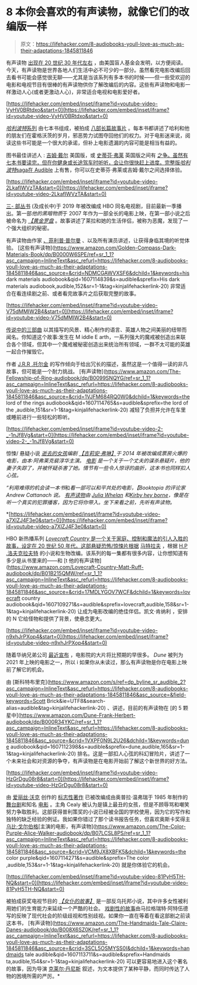 # 8 本你会喜欢的有声读物，就像它们的改编版一样

> 原文：<https://lifehacker.com/8-audiobooks-youll-love-as-much-as-their-adaptations-1845811846>

有声读物 [出现在 20 世纪 30 年代左右](https://www.pbs.org/newshour/arts/a-short-history-of-the-audiobook-20-years-after-the-first-portable-digital-audio-device) ，由美国盲人基金会发明，以方便阅读。今天，有声读物是世界各地人们生活中必不可少的一部分。虽然看完电影改编后回去看书可能会感觉很无聊——尤其是当该系列有多本书的时候——但一些受欢迎的电影和电视节目有很棒的有声读物供你了解改编后的内容。这些有声读物和电影一样激动人心(或者更激动人心)，非常适合电视和电影爱好者。

 [https://lifehacker.com/embed/inset/iframe?id=youtube-video-VyHV0BRtdxo&start=0](https://lifehacker.com/embed/inset/iframe?id=youtube-video-VyHV0BRtdxo&start=0) 

[*哈利波特*系列](https://www.wizardingworld.com/discover/books) 由七本书组成，被拍成 [八部长篇故事片](https://www.imdb.com/list/ls000671664/) 。每本书都讲述了哈利和他的朋友们在霍格沃茨的岁月，邪恶势力试图夺回他们的权力。对于电影迷来说，阅读这些书可能是一个很大的承诺，但补上电影遗漏的内容可能是相当有益的。

图书最佳讲述人 : [吉姆·戴尔](https://www.imdb.com/name/nm0197715/?ref_=nv_sr_srsg_0) 美国版，或 [史蒂芬·弗莱](https://www.imdb.com/name/nm0000410/?ref_=nv_sr_srsg_0) 英国版之间有 [之争。虽然有七本书要读完，但在你健身或长途驾车时听听，会让你很快赶上进度。完整版*哈利波特*saga](https://bookriot.com/stephen-fry-vs-jim-dale-harry-potter-narrators/)[在 Audible](https://www.audible.com/pd/Harry-Potter-and-the-Sorcerers-Stone-Book-1-Audiobook/B017V4IM1G?ref=a_ep_potter_c10_editorspicks_1&pf_rd_p=219dba38-7e12-48a7-ba45-cc05f4068de9&pf_rd_r=HVCH1RAXW86DZKVFB4DJ) 上有售，你可以在史蒂芬·弗莱或吉姆·戴尔之间选择体验。

 [https://lifehacker.com/embed/inset/iframe?id=youtube-video-2LkafIWVzTA&start=0](https://lifehacker.com/embed/inset/iframe?id=youtube-video-2LkafIWVzTA&start=0) 

[三- 部丛书](https://www.goodreads.com/series/44427-his-dark-materials) (及成长中)于 2019 年被改编成 HBO 同名电视剧，目前最新一季播出。第一部*他的黑暗物质*于 2007 年作为一部全长的电影上映，在第一部小说之后被命名为 [*【黄金罗盘*](https://www.imdb.com/title/tt0385752/?ref_=nv_sr_srsg_0) 。故事讲述了莱拉和她的生活伴侣，被称为恶魔，发现了一个强大组织的秘密。

有声读物由作家 [、菲利普·普尔曼](https://www.philip-pullman.com/) 、以及所有演员讲述，让获得身临其境的听觉体验。 [这些有声读物](https://www.amazon.com/Golden-Compass-Dark-Materials-Book/dp/B0000W6SPE/ref=sr_1_1?asc_campaign=InlineText&asc_refurl=https://lifehacker.com/8-audiobooks-youll-love-as-much-as-their-adaptations-1845811846&asc_source=&crid=NDMCGAWVXSF6&dchild=1&keywords=his dark materials audiobook&qid=1607114839&s=audible&sprefix=His dark materials audiobook,audible,152&sr=1-1&tag=kinjalifehackerlink-20) 非常适合在看连续剧之前、或者看完故事片之后获取完整的故事。

 [https://lifehacker.com/embed/inset/iframe?id=youtube-video-V75dMMIW2B4&start=0](https://lifehacker.com/embed/inset/iframe?id=youtube-video-V75dMMIW2B4&start=0) 

[传说中的三部曲](https://www.goodreads.com/book/show/33.The_Lord_of_the_Rings) 以其描写的风景、精心制作的语言、英雄人物之间美丽的纽带而闻名。你知道这个故事:发生在 M iddle E arth，一系列强大的魔戒被创造出来联合各个领域，但其中一个魔戒被秘密创造出来统治所有领域，一群不太可能的英雄一起合作摧毁它。

作者 [J.R.R .托尔金](https://www.tolkiensociety.org/author/biography/) 的写作倾向于给出冗长的描述，虽然这是一个值得一读的非凡故事，但可能是一个耐力挑战。 [有声读物](https://www.amazon.com/The-Fellowship-of-Ring-audiobook/dp/B0099SNQYG/ref=sr_1_1?asc_campaign=InlineText&asc_refurl=https://lifehacker.com/8-audiobooks-youll-love-as-much-as-their-adaptations-1845811846&asc_source=&crid=1VJFM684RQ0W0&dchild=1&keywords=the lord of the rings audiobook&qid=1607114765&s=audible&sprefix=the lord of the ,audible,151&sr=1-1&tag=kinjalifehackerlink-20) 减轻了负担并允许在车里或睡前进行一些轻松的聆听。

 [https://lifehacker.com/embed/inset/iframe?id=youtube-video-2-_-1nJf8Vg&start=0](https://lifehacker.com/embed/inset/iframe?id=youtube-video-2-_-1nJf8Vg&start=0) 

惊悚/ 悬疑小说 [*逝去的女孩*](https://www.goodreads.com/book/show/19288043-gone-girl)*编剧 [【吉莉安·弗琳】](https://www.gillian-flynn.com/aboutgillianflynn)于 2014 年被改编成票房火爆的电影，由本·阿弗莱克裴淳华主演。 [电影](https://www.imdb.com/title/tt2267998/?ref_=nv_sr_srsg_0) 是一个关于一个丈夫的谋杀悬疑片，他的妻子失踪了，并被怀疑杀害了她。情节有一些令人惊讶的曲折，这本书也同样扣人心弦。*

*“利用难得的机会读一本书*和*看一部可以和平共处的电影，【Booktopia 的评论家 Andrew Cattanach 说。 [有声读物](https://www.amazon.com/Gone-Girl-Gillian-Flynn-audiobook/dp/B0088UT8IO?asc_campaign=InlineText&asc_refurl=https://lifehacker.com/8-audiobooks-youll-love-as-much-as-their-adaptations-1845811846&asc_source=&tag=kinjalifehackerlink-20)由 [Julia Whelan](https://www.imdb.com/name/nm0924043/?ref_=nv_sr_srsg_0) 和[Kirby hey borne](https://www.imdb.com/name/nm1109458/?ref_=nv_sr_srsg_0)，像是在听一个真实的犯罪播客，因为它将你带入。坐下来看之前，先听有声读物。*

 *[https://lifehacker.com/embed/inset/iframe?id=youtube-video-a7XlZJ4F3e0&start=0](https://lifehacker.com/embed/inset/iframe?id=youtube-video-a7XlZJ4F3e0&start=0) 

HBO 新热播系列 [*Lovecraft Country* 是一个关于家庭、控制和魔法的引人入胜的故事，设定在 20 世纪 50 年代。这部悬疑恐怖/惊悚片根据](https://www.hbomax.com/lc/?utm_id=sa%7c71700000070297257%7c58700006195585151%7cp55944297616&gclid=Cj0KCQiA2af-BRDzARIsAIVQUOebeq2aVS791gWixk7ZCtrR9LdN1vMAs3e8vMq4cyTH_DLDQ2NozG4aAvEAEALw_wcB&gclsrc=aw.ds) [马特拉夫](http://www.bymattruff.com/) ，根据 [H.P .洛夫克拉夫特](https://www.hplovecraft.com/) 的小说和生物改编。该系列的每一集都有很多内容，让你想知道有多少是从书里来的——和 [t 他的有声读物](https://www.amazon.com/Lovecraft-Country-Matt-Ruff-audiobook/dp/B01B215QMW/ref=sr_1_1?asc_campaign=InlineText&asc_refurl=https://lifehacker.com/8-audiobooks-youll-love-as-much-as-their-adaptations-1845811846&asc_source=&crid=17MDLYGOV7WCF&dchild=1&keywords=lovecraft country audiobook&qid=1607109271&s=audible&sprefix=lovecraft,audible,158&sr=1-1&tag=kinjalifehackerlink-20) 让成为电影改编的绝佳伴侣。凯文·肯纳利 ，安排的 N 它给怪物和提供了背景，使悬念更大。

 [https://lifehacker.com/embed/inset/iframe?id=youtube-video-n9xhJrPXop4&start=0](https://lifehacker.com/embed/inset/iframe?id=youtube-video-n9xhJrPXop4&start=0) 

随着华纳兄弟公司 [最近宣布](https://www.usatoday.com/story/entertainment/movies/2020/12/03/warner-bros-every-2021-movie-hbo-max/3812015001/) ，电影院的大片将比预期的早很多。 *Dune* 被列为 2021 年上映的电影之一，所以 i 如果你从未读过，那么有声读物是你在电影上映前了解它的机会。

由 [斯科特布里克](https://www.amazon.com/s/ref=dp_byline_sr_audible_2?asc_campaign=InlineText&asc_refurl=https://lifehacker.com/8-audiobooks-youll-love-as-much-as-their-adaptations-1845811846&asc_source=&field-keywords=Scott Brick&ie=UTF8&search-alias=audible&tag=kinjalifehackerlink-20) 、讲述，目前的有声读物在 [的 5 颗星中](https://www.amazon.com/Dune-Frank-Herbert-audiobook/dp/B000R34YKC/ref=sr_1_1?asc_campaign=InlineText&asc_refurl=https://lifehacker.com/8-audiobooks-youll-love-as-much-as-their-adaptations-1845811846&asc_source=&crid=1VXPF0N9L2U26&dchild=1&keywords=dune audiobook&qid=1607112398&s=audible&sprefix=dune,audible,165&sr=1-1&tag=kinjalifehackerlink-20) 排名。这是一部扣人心弦的科幻冒险片，讲述了一个未来社会和对资源的争夺，有声读物是在电影开始前了解这个新世界的好方法。

 [https://lifehacker.com/embed/inset/iframe?id=youtube-video-HzGrDgu08r8&start=0](https://lifehacker.com/embed/inset/iframe?id=youtube-video-HzGrDgu08r8&start=0) 

由 [爱丽丝·沃克](https://alicewalkersgarden.com/) 创作的 [标志性著作](https://www.goodreads.com/book/show/52892857-the-color-purple) 已被改编成由奥普拉·温弗瑞于 1985 年制作的 [舞台剧](https://www.theatricalrights.com/show/the-color-purple/)和知名 [电影](https://www.imdb.com/title/tt0088939/) 。主角 Cealy 被认为是镇上最丑的女孩，但是不顾辱骂和嘲笑努力争取胜利。这部获得普利策奖的小说已经被全国的学校使用，因为它的写作和独特的缺乏经验的例证。我如果你错过了那个读书报告任务，但喜欢奥斯卡奖得主 [乌比·戈尔伯格](https://www.imdb.com/name/nm0000155/?ref_=nv_sr_srsg_0)[主演的电影，有声读物](https://www.amazon.com/The-Color-Purple-Alice-Walker-audiobook/dp/B07LCSL8PS/ref=sr_1_1?asc_campaign=InlineText&asc_refurl=https://lifehacker.com/8-audiobooks-youll-love-as-much-as-their-adaptations-1845811846&asc_source=&crid=VCM9JX8XBFK5&dchild=1&keywords=the color purple&qid=1607114271&s=audible&sprefix=The color ,audible,153&sr=1-1&tag=kinjalifehackerlink-20) 就是你体验它的机会。

 [https://lifehacker.com/embed/inset/iframe?id=youtube-video-81PyH5TH-NQ&start=0](https://lifehacker.com/embed/inset/iframe?id=youtube-video-81PyH5TH-NQ&start=0) 

被拍成获奖电视节目的 [*【女仆的故事】*](https://www.hulu.com/series/the-handmaids-tale-565d8976-9d26-4e63-866c-40f8a137ce5f) 是一部反乌托邦小说，其中许多女性被利用她们的生育能力来延续一个严酷的社会。 [戏剧性的故事](https://www.goodreads.com/book/show/38447.The_Handmaid_s_Tale)由马拉格瑞特·阿特伍德写的反映了现代社会的阶级歧视和性别歧视。如果你一直在等着在看这部剧之前读这本书， [有声读物](https://www.amazon.com/The-Handmaids-Tale-Claire-Danes-audiobook/dp/B008X6SZ0K/ref=sr_1_1?asc_campaign=InlineText&asc_refurl=https://lifehacker.com/8-audiobooks-youll-love-as-much-as-their-adaptations-1845811846&asc_source=&crid=3SCL5OSMYSS0I&dchild=1&keywords=handmaids tale audible&qid=1607113711&s=audible&sprefix=Handmaids ta,audible,154&sr=1-1&tag=kinjalifehackerlink-20) 可以更容易地进入这个著名的故事，因为导演 [克莱尔·丹尼斯](https://www.imdb.com/name/nm0000132/?ref_=nv_sr_srsg_0) 叙述，为文本提供了某种平静，而同时传达了人物的困境所需的严厉。*